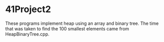 # 41Project2

These programs implement heap using an array and binary tree. The time that was taken to find the 100 smallest elements came from HeapBinaryTree.cpp.

